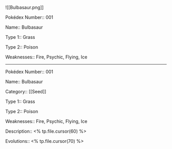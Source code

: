 ![[Bulbasaur.png]]

Pokédex Number:: 001

Name:: Bulbasaur

Type 1:: Grass

Type 2:: Poison

Weaknesses:: Fire, Psychic, Flying, Ice

----

Pokédex Number:: 001

Name:: Bulbasaur

Category:: [[Seed]]

Type 1:: Grass

Type 2:: Poison

Weaknesses:: Fire, Psychic, Flying, Ice

Description:: <% tp.file.cursor(60) %>

Evolutions:: <% tp.file.cursor(70) %>